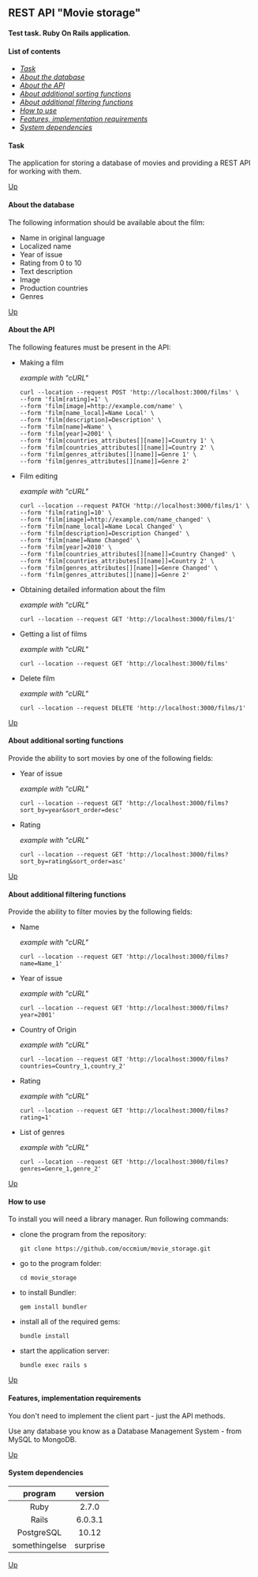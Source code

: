<a name="to_lift"><h2>REST API "Movie storage"</h2></a>

#### Test task. Ruby On Rails application.

#### List of contents
  - *[Task](#task)*
  - *[About the database](#about_the_database)*
  - *[About the API](#about_the_api)*
  - *[About additional sorting functions](#about_additional_sorting_functions)*
  - *[About additional filtering functions](#about_additional_filtering_functions)*
  - *[How to use](#use)*
  - *[Features, implementation requirements](#requirements)*
  - *[System dependencies](#system_dependencies)*

<a name="task"><h4>Task</h4></a>

The application for storing a database of movies and providing a REST API for working with them.

[Up](#to_lift)

<a name="about_the_database"><h4>About the database</h4></a>

The following information should be available about the film:

  - Name in original language
  - Localized name
  - Year of issue
  - Rating from 0 to 10
  - Text description
  - Image
  - Production countries
  - Genres

[Up](#to_lift)

<a name="about_the_api"><h4>About the API</h4></a>

The following features must be present in the API:

  - Making a film

    *example with "cURL"*

    ```
    curl --location --request POST 'http://localhost:3000/films' \
    --form 'film[rating]=1' \
    --form 'film[image]=http://example.com/name' \
    --form 'film[name_local]=Name Local' \
    --form 'film[description]=Description' \
    --form 'film[name]=Name' \
    --form 'film[year]=2001' \
    --form 'film[countries_attributes[][name]]=Country 1' \
    --form 'film[countries_attributes[][name]]=Country 2' \
    --form 'film[genres_attributes[][name]]=Genre 1' \
    --form 'film[genres_attributes[][name]]=Genre 2'
    ```

  - Film editing
    
    *example with "cURL"*

    ```
    curl --location --request PATCH 'http://localhost:3000/films/1' \
    --form 'film[rating]=10' \
    --form 'film[image]=http://example.com/name_changed' \
    --form 'film[name_local]=Name Local Changed' \
    --form 'film[description]=Description Changed' \
    --form 'film[name]=Name Changed' \
    --form 'film[year]=2010' \
    --form 'film[countries_attributes[][name]]=Country Changed' \
    --form 'film[countries_attributes[][name]]=Country 2' \
    --form 'film[genres_attributes[][name]]=Genre Changed' \
    --form 'film[genres_attributes[][name]]=Genre 2'
    ```

  - Obtaining detailed information about the film

    *example with "cURL"*

    `curl --location --request GET 'http://localhost:3000/films/1'`

  - Getting a list of films

    *example with "cURL"*

    `curl --location --request GET 'http://localhost:3000/films'`

  - Delete film

    *example with "cURL"*

    `curl --location --request DELETE 'http://localhost:3000/films/1'`


[Up](#to_lift)

<a name="about_additional_sorting_functions"><h4>About additional sorting functions</h4></a>

Provide the ability to sort movies by one of the following fields:

  - Year of issue
    
    *example with "cURL"*

    `curl --location --request GET 'http://localhost:3000/films?sort_by=year&sort_order=desc'`
  
  - Rating
    
    *example with "cURL"*

    `curl --location --request GET 'http://localhost:3000/films?sort_by=rating&sort_order=asc'`
  

[Up](#to_lift)

<a name="about_additional_filtering_functions"><h4>About additional filtering functions</h4></a>

Provide the ability to filter movies by the following fields:

  - Name
    
    *example with "cURL"*

    `curl --location --request GET 'http://localhost:3000/films?name=Name_1'`
  
  - Year of issue
    
    *example with "cURL"*

    `curl --location --request GET 'http://localhost:3000/films?year=2001'`
  
  - Country of Origin
    
    *example with "cURL"*

    `curl --location --request GET 'http://localhost:3000/films?countries=Country_1,country_2'`
  
  - Rating
    
    *example with "cURL"*

    `curl --location --request GET 'http://localhost:3000/films?rating=1'`
  
  - List of genres
    
    *example with "cURL"*

    `curl --location --request GET 'http://localhost:3000/films?genres=Genre_1,genre_2'`
  
[Up](#to_lift)

<a name="use"><h4>How to use</h4></a>

To install you will need a library manager. Run
following commands:

  + clone the program from the repository:

    `git clone https://github.com/occmium/movie_storage.git`

  + go to the program folder:

    `cd movie_storage`

  + to install Bundler:

    `gem install bundler`

  + install all of the required gems:

    `bundle install`

  + start the application server:

    `bundle exec rails s`

[Up](#to_lift)

<a name="requirements"><h4>Features, implementation requirements</h4></a>

You don't need to implement the client part - just the API methods.

Use any database you know as a Database Management System - from MySQL to MongoDB.

[Up](#to_lift)

<a name="system_dependencies"><h4>System dependencies</h4></a>

program|version
:---:|:---:
Ruby|2.7.0
Rails|6.0.3.1
PostgreSQL|10.12
somethingelse|surprise

[Up](#to_lift)
